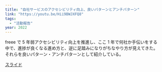 ```yaml
---
title: "自社サービスのアクセシビリティ向上、良いパターンとアンチパターン"
link: "https://youtu.be/Hii9BWJXFQ8"
tags:
  - "活動報告"
year: 2022
---
```


freee で 5 年弱アクセシビリティ向上を推進し、ここ 1 年で何社か手伝いをする中で、進捗が良くなる進め方と、逆に足踏みになりがちなやり方が見えてきた。それらを良いパターン・アンチパターンとして紹介している。

[スライド](https://speakerdeck.com/magi1125/zi-she-sabisufalseakusesibiriteixiang-shang-liang-ipatantoantipatan)
